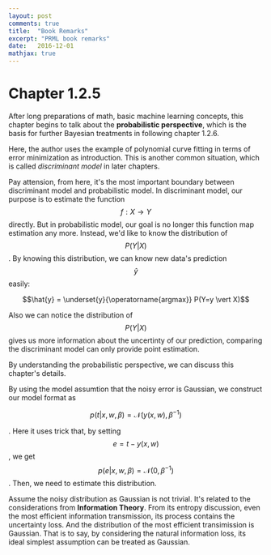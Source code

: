 ```yaml
---
layout: post
comments: true
title:  "Book Remarks"
excerpt: "PRML book remarks"
date:   2016-12-01
mathjax: true
---
```


# Chapter 1.2.5

After long preparations of math, basic machine learning concepts, this chapter begins to talk about the **probabilistic perspective**, which is the basis for further Bayesian treatments in following chapter 1.2.6.

Here, the author uses the example of polynomial curve fitting in terms of error minimization as introduction. This is another common situation, which is called *discriminant model* in later chapters.

Pay attension, from here, it's the most important boundary between discriminant model and probabilistic model. In discriminant model, our purpose is to estimate the function $$f: X \rightarrow Y$$ directly. But in probabilistic model, our goal is no longer this function map estimation any more. Instead, we'd like to know the distribution of $$P(Y\vert X)$$. By knowing this distribution, we can know new data's prediction $$\hat{y}$$ easily:

$$\hat{y} = \underset{y}{\operatorname{argmax}} P(Y=y \vert X)$$

Also we can notice the distribution of $$P(Y\vert X)$$ gives us more information about the uncertinty of our prediction, comparing the discriminant model can only provide point estimation. 

By understanding the probabilistic perspective, we can discuss this chapter's details.

By using the model assumtion that the noisy error is Gaussian, we construct our model format as

$$p(t\vert x, w, \beta) = \mathcal{N}(y(x, w), \beta^{-1})$$

. Here it uses trick that, by setting $$e = t - y(x,w)$$, we get $$p(e\vert x, w, \beta) = \mathcal{N}(0, \beta^{-1})$$. Then, we need to estimate this distribution.

Assume the noisy distribution as Gaussian is not trivial. It's related to the considerations from **Information Theory**. From its entropy discussion, even the most efficient information transmission, its process contains the uncertainty loss. And the distribution of the most efficient transimission is Gaussian. That is to say, by considering the natural information loss, its ideal simplest assumption can be treated as Gaussian.



